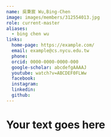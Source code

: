 ```yaml
---
name: 吳秉宸 Wu,Bing-Chen 
image: images/members/312554013.jpg 
role: current-master
aliases:
  - bing chen wu
links:
  home-page: https://example.com/
  email: example@cs.nycu.edu.tw
  phone: 
  orcid: 0000-0000-0000-000
  google-scholar: abcdefgAAAAJ
  youtube: watch?v=ABCDEF0FLWw
  facebook:
  instagram:
  linkedin:
  github:
---
```

# Your text goes here
